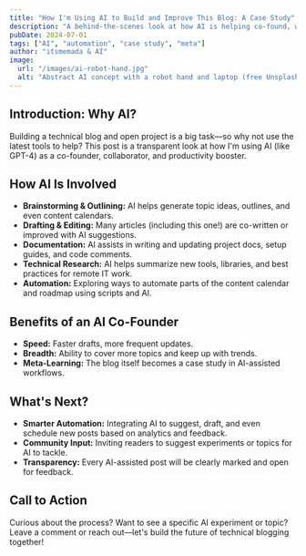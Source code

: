 ```yaml
---
title: "How I'm Using AI to Build and Improve This Blog: A Case Study"
description: "A behind-the-scenes look at how AI is helping co-found, write, and improve this technical blog and project."
pubDate: 2024-07-01
tags: ["AI", "automation", "case study", "meta"]
author: "itsmemada & AI"
image:
  url: "/images/ai-robot-hand.jpg"
  alt: "Abstract AI concept with a robot hand and laptop (free Unsplash, served locally)"
---
```


## Introduction: Why AI?

Building a technical blog and open project is a big task—so why not use the latest tools to help? This post is a transparent look at how I'm using AI (like GPT-4) as a co-founder, collaborator, and productivity booster.

## How AI Is Involved
- **Brainstorming & Outlining:** AI helps generate topic ideas, outlines, and even content calendars.
- **Drafting & Editing:** Many articles (including this one!) are co-written or improved with AI suggestions.
- **Documentation:** AI assists in writing and updating project docs, setup guides, and code comments.
- **Technical Research:** AI helps summarize new tools, libraries, and best practices for remote IT work.
- **Automation:** Exploring ways to automate parts of the content calendar and roadmap using scripts and AI.

## Benefits of an AI Co-Founder
- **Speed:** Faster drafts, more frequent updates.
- **Breadth:** Ability to cover more topics and keep up with trends.
- **Meta-Learning:** The blog itself becomes a case study in AI-assisted workflows.

## What's Next?
- **Smarter Automation:** Integrating AI to suggest, draft, and even schedule new posts based on analytics and feedback.
- **Community Input:** Inviting readers to suggest experiments or topics for AI to tackle.
- **Transparency:** Every AI-assisted post will be clearly marked and open for feedback.

## Call to Action
Curious about the process? Want to see a specific AI experiment or topic? Leave a comment or reach out—let's build the future of technical blogging together! 